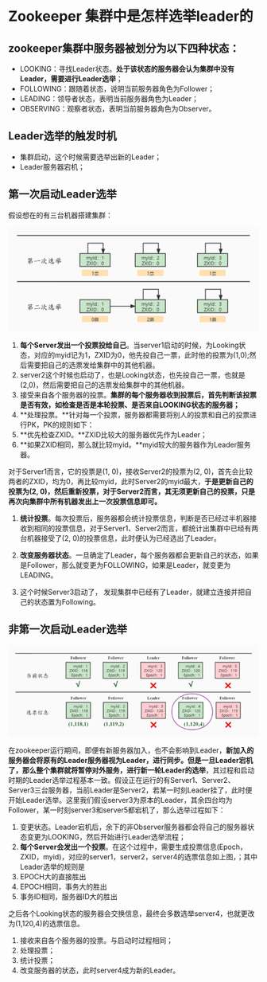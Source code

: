 # Zookeeper 集群中是怎样选举leader的

## zookeeper集群中服务器被划分为以下四种状态：

+ LOOKING：寻找Leader状态。**处于该状态的服务器会认为集群中没有Leader，需要进行Leader选举**；
+ FOLLOWING：跟随着状态，说明当前服务器角色为Follower；
+ LEADING：领导者状态，表明当前服务器角色为Leader；
+ OBSERVING：观察者状态，表明当前服务器角色为Observer。

## Leader选举的触发时机

+ 集群启动，这个时候需要选举出新的Leader；
+ Leader服务器宕机；



## 第一次启动Leader选举

假设想在的有三台机器搭建集群：



![1693810241595-e55a8ad8-b1aa-45a8-9444-077cb201ba85.png](./img/GqJblNIa8sO4xoZP/1693810241595-e55a8ad8-b1aa-45a8-9444-077cb201ba85-797848.png)



1. **每个Server发出一个投票投给自己**。当server1启动的时候，为Looking状态，对应的myid记为1，ZXID为0，他先投自己一票，此时他的投票为(1,0);然后需要把自己的选票发给集群中的其他机器。
2. server2这个时候也启动了，也是Looking状态，也先投自己一票，也就是(2,0)，然后需要把自己的选票发给集群中的其他机器。
3. 接受来自各个服务器的投票。**集群的每个服务器收到投票后，首先判断该投票是否有效，如检查是否是本轮投票、是否来自LOOKING状态的服务器；**
4. **处理投票。**针对每一个投票，服务器都需要将别人的投票和自己的投票进行PK，PK的规则如下：
5. **优先检查ZXID。**ZXID比较大的服务器优先作为Leader；
6. **如果ZXID相同，那么就比较myid。**myid较大的服务器作为Leader服务器。

对于Server1而言，它的投票是(1, 0)，接收Server2的投票为(2, 0)，首先会比较两者的ZXID，均为0，再比较myid，此时Server2的myid最大，**于是更新自己的投票为(2, 0)，然后重新投票，对于Server2而言，其无须更新自己的投票，只是再次向集群中所有机器发出上一次投票信息即可。**

1. **统计投票**。每次投票后，服务器都会统计投票信息，判断是否已经过半机器接收到相同的投票信息，对于Server1、Server2而言，都统计出集群中已经有两台机器接受了(2, 0)的投票信息，此时便认为已经选出了Leader。  

2. **改变服务器状态**。一旦确定了Leader，每个服务器都会更新自己的状态，如果是Follower，那么就变更为FOLLOWING，如果是Leader，就变更为LEADING。  

3. 这个时候Server3启动了， 发现集群中已经有了Leader，就建立连接并把自己的状态置为Following。  


## 非第一次启动Leader选举

![1693810240917-33b74676-8224-4a21-8589-20be50958c8d.webp](./img/GqJblNIa8sO4xoZP/1693810240917-33b74676-8224-4a21-8589-20be50958c8d-379788.webp)

  


在zookeeper运行期间，即便有新服务器加入，也不会影响到Leader，**新加入的服务器会将原有的Leader服务器视为Leader，进行同步。但是一旦Leader宕机了，那么整个集群就将暂停对外服务，进行新一轮Leader的选举**，其过程和启动时期的Leader选举过程基本一致。假设正在运行的有Server1、Server2、Server3三台服务器，当前Leader是Server2，若某一时刻Leader挂了，此时便开始Leader选举。这里我们假设server3为原本的Leader，其余四台均为Follower，某一时刻server3和server5都宕机了，那么选举过程如下：

1. 变更状态。Leader宕机后，余下的非Observer服务器都会将自己的服务器状态变更为LOOKING，然后开始进行Leader选举流程；
2. **每个Server会发出一个投票**。在这个过程中，需要生成投票信息(Epoch，ZXID，myid)，对应的server1，server2，server4的选票信息如上图，；其中Leader选举的规则是
3. EPOCH大的直接胜出
4. EPOCH相同，事务大的胜出
5. 事务ID相同，服务器ID大的胜出

之后各个Looking状态的服务器会交换信息，最终会多数选举server4，也就更改为(1,120,4)的选票信息。

1. 接收来自各个服务器的投票。与启动时过程相同；
2. 处理投票；
3. 统计投票；
4. 改变服务器的状态，此时server4成为新的Leader。
